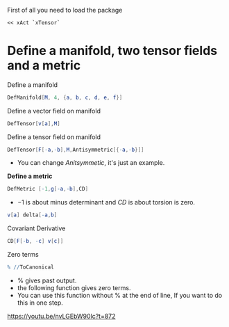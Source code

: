 
First of all you need to load the package

```mathematica
<< xAct `xTensor`
```

# Define a manifold, two tensor fields and a metric

Define a manifold

```mathematica
DefManifold[M, 4, {a, b, c, d, e, f}]
```

Define a vector field on manifold
```mathematica
DefTensor[v[a],M]
```
Define a tensor field on manifold

```mathematica
DefTensor[F[-a,-b],M,Antisymmetric[{-a,-b}]]
```
- You can change $Anitsymmetic$, it's just an example.

**Define a metric**
```mathematica
DefMetric [-1,g[-a,-b],CD]
```
- $-1$ is about minus determinant and $CD$ is about torsion is zero.

```mathematica
v[a] delta[-a,b]
```

Covariant Derivative
```mathematica
CD[F[-b, -c] v[c]]
```

Zero terms
```mathematica
% //ToCanonical
```
- % gives past output.
- the following function gives zero terms.
- You can use this function without % at the end of line, If you want to do this in one step.

https://youtu.be/nvLGEbW90lc?t=872